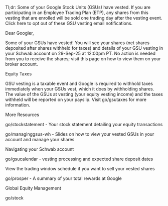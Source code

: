 Tl;dr: Some of your Google Stock Units (GSUs) have vested. If you are participating in an Employee Trading Plan (ETP), any shares from this vesting that are enrolled will be sold one trading day after the vesting event. Click here to opt out of these GSU vesting email notifications.

Dear Googler,

Some of your GSUs have vested! You will see your shares (net shares deposited after shares withheld for taxes) and details of your GSU vesting in your Schwab account on 29-Sep-25 at 12:00pm PT. No action is needed from you to receive the shares; visit this page on how to view them on your broker account.

Equity Taxes

GSU vesting is a taxable event and Google is required to withhold taxes immediately when your GSUs vest, which it does by withholding shares. The value of the GSUs at vesting (your equity vesting income) and the taxes withheld will be reported on your payslip. Visit go/gsutaxes for more information.

More Resources

go/stockstatement - Your stock statement detailing your equity transactions

go/managinggsus-wh - Slides on how to view your vested GSUs in your account and manage your shares

Navigating your Schwab account

go/gsucalendar - vesting processing and expected share deposit dates

View the trading window schedule if you want to sell your vested shares

go/prosper - A summary of your total rewards at Google

Global Equity Management

go/stock